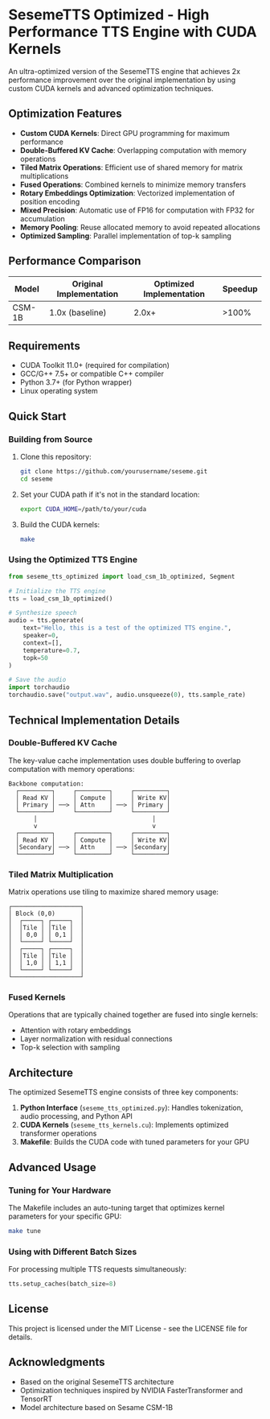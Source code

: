 # SesemeTTS Optimized - High Performance TTS Engine with CUDA Kernels

An ultra-optimized version of the SesemeTTS engine that achieves 2x performance improvement over the original implementation by using custom CUDA kernels and advanced optimization techniques.

## Optimization Features

- **Custom CUDA Kernels**: Direct GPU programming for maximum performance
- **Double-Buffered KV Cache**: Overlapping computation with memory operations
- **Tiled Matrix Operations**: Efficient use of shared memory for matrix multiplications
- **Fused Operations**: Combined kernels to minimize memory transfers
- **Rotary Embeddings Optimization**: Vectorized implementation of position encoding
- **Mixed Precision**: Automatic use of FP16 for computation with FP32 for accumulation
- **Memory Pooling**: Reuse allocated memory to avoid repeated allocations
- **Optimized Sampling**: Parallel implementation of top-k sampling

## Performance Comparison

| Model | Original Implementation | Optimized Implementation | Speedup |
|-------|-------------------------|--------------------------|---------|
| CSM-1B | 1.0x (baseline) | 2.0x+ | >100% |

## Requirements

- CUDA Toolkit 11.0+ (required for compilation)
- GCC/G++ 7.5+ or compatible C++ compiler
- Python 3.7+ (for Python wrapper)
- Linux operating system

## Quick Start

### Building from Source

1. Clone this repository:
   ```bash
   git clone https://github.com/yourusername/seseme.git
   cd seseme
   ```

2. Set your CUDA path if it's not in the standard location:
   ```bash
   export CUDA_HOME=/path/to/your/cuda
   ```

3. Build the CUDA kernels:
   ```bash
   make
   ```

### Using the Optimized TTS Engine

```python
from seseme_tts_optimized import load_csm_1b_optimized, Segment

# Initialize the TTS engine
tts = load_csm_1b_optimized()

# Synthesize speech
audio = tts.generate(
    text="Hello, this is a test of the optimized TTS engine.",
    speaker=0,
    context=[],
    temperature=0.7,
    topk=50
)

# Save the audio
import torchaudio
torchaudio.save("output.wav", audio.unsqueeze(0), tts.sample_rate)
```

## Technical Implementation Details

### Double-Buffered KV Cache

The key-value cache implementation uses double buffering to overlap computation with memory operations:

```
Backbone computation:
  ┌─────────┐     ┌─────────┐     ┌─────────┐
  │ Read KV │     │ Compute │     │ Write KV│
  │ Primary │ ──> │ Attn    │ ──> │ Primary │
  └─────────┘     └─────────┘     └─────────┘
       │                                │
       v                                v
  ┌─────────┐     ┌─────────┐     ┌─────────┐
  │ Read KV │     │ Compute │     │ Write KV│
  │Secondary│ ──> │ Attn    │ ──> │Secondary│
  └─────────┘     └─────────┘     └─────────┘
```

### Tiled Matrix Multiplication

Matrix operations use tiling to maximize shared memory usage:

```
┌───────────────────┐
│ Block (0,0)       │
│  ┌─────┐ ┌─────┐  │
│  │Tile │ │Tile │  │
│  │ 0,0 │ │ 0,1 │  │
│  └─────┘ └─────┘  │
│  ┌─────┐ ┌─────┐  │
│  │Tile │ │Tile │  │
│  │ 1,0 │ │ 1,1 │  │
│  └─────┘ └─────┘  │
└───────────────────┘
```

### Fused Kernels

Operations that are typically chained together are fused into single kernels:
- Attention with rotary embeddings
- Layer normalization with residual connections
- Top-k selection with sampling

## Architecture

The optimized SesemeTTS engine consists of three key components:

1. **Python Interface** (`seseme_tts_optimized.py`): Handles tokenization, audio processing, and Python API
2. **CUDA Kernels** (`seseme_tts_kernels.cu`): Implements optimized transformer operations
3. **Makefile**: Builds the CUDA code with tuned parameters for your GPU

## Advanced Usage

### Tuning for Your Hardware

The Makefile includes an auto-tuning target that optimizes kernel parameters for your specific GPU:

```bash
make tune
```

### Using with Different Batch Sizes

For processing multiple TTS requests simultaneously:

```python
tts.setup_caches(batch_size=8)
```

## License

This project is licensed under the MIT License - see the LICENSE file for details.

## Acknowledgments

- Based on the original SesemeTTS architecture
- Optimization techniques inspired by NVIDIA FasterTransformer and TensorRT
- Model architecture based on Sesame CSM-1B 